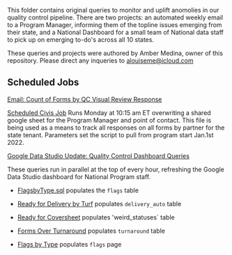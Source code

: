 This folder contains original queries to monitor and uplift anomolies in our quality control pipeline. There are two projects: an automated weekly email to a Program Manager, informing them of the topline issues emerging from their state, and a National Dashboard for a small team of National data staff to pick up on emerging to-do's across all 10 states.

These queries and projects were authored by Amber Medina, owner of this repository. Please direct any inqueries to [alouiseme@icloud.com](mailto:alouiseme@icloud.com?subject=GitRepo%20QCAnalysis)

Scheduled Jobs
--
[Email: Count of Forms by QC Visual Review Response](https://github.com/bigkidsonly/SampleQueries/blob/main/QCAnalysis/CountFormsbyQCResponse.sql)

[Scheduled Civis Job](https://platform.civisanalytics.com/spa/#/scripts/sql/150897467)
Runs Monday at 10:15 am ET overwriting a shared google sheet for the Program Manager and point of contact. This file
is being used as a means to track all responses on all forms by partner for the state tenant. Parameters set the script to pull from program start Jan.1st 2022.


[Google Data Studio Update: Quality Control Dashboard Queries](https://platform.civisanalytics.com/users/sign_in/#/exports/154571384)

These queries run in parallel at the top of every hour, refreshing the Google Data Studio dashboard for National Program staff.

- [FlagsbyType.sql](https://github.com/bigkidsonly/SampleQueries/blob/main/QCAnalysis/FlagsbyType.sql) populates the `flags` table

- [Ready for Delivery by Turf](https://github.com/bigkidsonly/SampleQueries/blob/main/QCAnalysis/ReadyforDeliverybyTurf.sql) populates `delivery_auto` table

- [Ready for Coversheet](https://github.com/bigkidsonly/SampleQueries/blob/main/QCAnalysis/ReadyforCoversheet.sql) populates 'weird_statuses` table

- [Forms Over Turnaround](https://github.com/bigkidsonly/SampleQueries/blob/main/QCAnalysis/FormsOverTurnaround.sql) populates `turnaround` table

- [Flags by Type](https://github.com/bigkidsonly/SampleQueries/blob/main/QCAnalysis/FlagsbyType.sql) populates `flags` page

